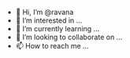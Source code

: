 - 👋 Hi, I’m @ravana
- 👀 I’m interested in ...
- 🌱 I’m currently learning ...
- 💞️ I’m looking to collaborate on ...
- 📫 How to reach me ...

<!---
Gggbvcg/Gggbvcg is a ✨ special ✨ repository because its `README.md` (this file) appears on your GitHub profile.
You can click the Preview link to take a look at your changes.
--->
